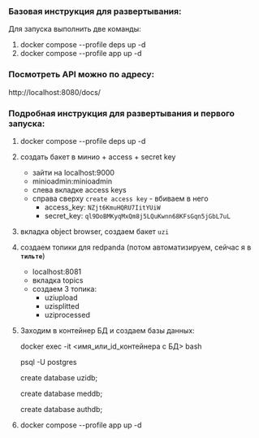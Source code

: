 
### Базовая инструкция для развертывания:

Для запуска выполнить две команды:
1) docker compose --profile deps up -d
2) docker compose --profile app up -d

### Посмотреть API можно по адресу:
http://localhost:8080/docs/

### Подробная инструкция для развертывания и первого запуска:

1) docker compose --profile deps up -d
2) создать бакет в минио + access + secret key
    + зайти на localhost:9000
    + minioadmin:minioadmin
    + слева вкладке access keys
    + справа сверху `create access key` - вбиваем в него
        - access_key: `NZjt6KmuHQRU7IitYUiW`
        - secret_key: `ql9DoBMKyqMxQm8j5LQuKwnn68KFsGqn5jGbL7uL`
3) вкладка object browser, создаем бакет `uzi`
4) создаем топики для redpanda (потом автоматизируем, сейчас я в __`тильте`__)
    + localhost:8081    
    + вкладка topics
    + создаем 3 топика:
        - uziupload
        - uzisplitted
        - uziprocessed
5) Заходим в контейнер БД и создаем базы данных:

   docker exec -it <имя_или_id_контейнера с БД> bash

   psql -U postgres

   create database uzidb;

   create database meddb;

   create database authdb;

6) docker compose --profile app up -d



